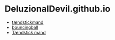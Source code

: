 # DeluzionalDevil.github.io
- [tændstickmand](stickman/)
- [bouncingball](Bouncingball/)
- [Tændstick mand](https://editor.p5js.org/mathildeandersen010/sketches/TfSMUVziA)
